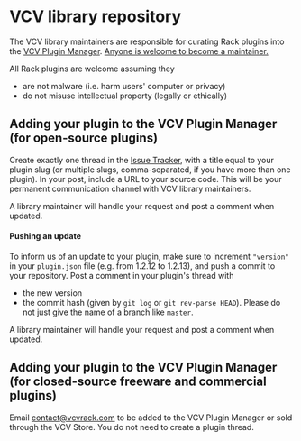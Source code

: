 # VCV library repository

The VCV library maintainers are responsible for curating Rack plugins into the [VCV Plugin Manager](https://vcvrack.com/plugins.html).
[Anyone is welcome to become a maintainer.](https://github.com/VCVRack/library/issues/248)

All Rack plugins are welcome assuming they
- are not malware (i.e. harm users' computer or privacy)
- do not misuse intellectual property (legally or ethically)


## Adding your plugin to the VCV Plugin Manager (for open-source plugins)

Create exactly one thread in the [Issue Tracker](https://github.com/VCVRack/library/issues), with a title equal to your plugin slug (or multiple slugs, comma-separated, if you have more than one plugin).
In your post, include a URL to your source code.
This will be your permanent communication channel with VCV library maintainers.

A library maintainer will handle your request and post a comment when updated.


#### Pushing an update

To inform us of an update to your plugin, make sure to increment `"version"` in your `plugin.json` file (e.g. from 1.2.12 to 1.2.13), and push a commit to your repository.
Post a comment in your plugin's thread with
- the new version
- the commit hash (given by `git log` or `git rev-parse HEAD`). Please do not just give the name of a branch like `master`.

A library maintainer will handle your request and post a comment when updated.


## Adding your plugin to the VCV Plugin Manager (for closed-source freeware and commercial plugins)

Email contact@vcvrack.com to be added to the VCV Plugin Manager or sold through the VCV Store.
You do not need to create a plugin thread.
